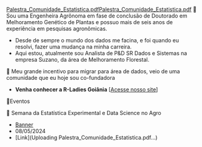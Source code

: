[Palestra_Comunidade_Estatistica.pdf](https://github.com/JenniferLopes/JenniferLopes/files/15256503/Palestra_Comunidade_Estatistica.pdf)[Palestra_Comunidade_Estatistica.pdf](https://github.com/JenniferLopes/JenniferLopes/files/15256500/Palestra_Comunidade_Estatistica.pdf) 🌱 Sou uma Engenheira Agrônoma em fase de conclusão de Doutorado em Melhoramento Genético de Plantas e possuo mais de seis anos de experiência em pesquisas agronômicas.
- Desde de sempre o mundo dos dados me facina, e foi quando eu resolvi, fazer uma mudança na minha carreira. 
- Aqui estou, atualmente sou Analista de P&D SR Dados e Sistemas na empresa Suzano, da área de Melhoramento Florestal.

💜 Meu grande incentivo para migrar para área de dados, veio de uma comunidade que eu hoje sou co-fundadora
  - **Venha conhecer a R-Ladies Goiânia** [[Acesse nosso site](https://www.rladiesgyn.com/)]


🔭Eventos

🌱 Semana da Estatística Experimental e Data Science no Agro
- [Banner](https://github.com/JenniferLopes/JenniferLopes/assets/67852083/a5aeed73-b51a-4b0a-bf24-e26912ab3db9)
- 08/05/2024
- [Link](Uploading Palestra_Comunidade_Estatistica.pdf…)




  




<!--
**JenniferLopes/JenniferLopes** is a ✨ _special_ ✨ repository because its `README.md` (this file) appears on your GitHub profile.

Here are some ideas to get you started:

- 🔭 I’m currently working on ...
- 🌱 I’m currently learning ...
- 👯 I’m looking to collaborate on ...
- 🤔 I’m looking for help with ...
- 💬 Ask me about ...
- 📫 How to reach me: ...
- 😄 Pronouns: ...
- ⚡ Fun fact: ...
-->
